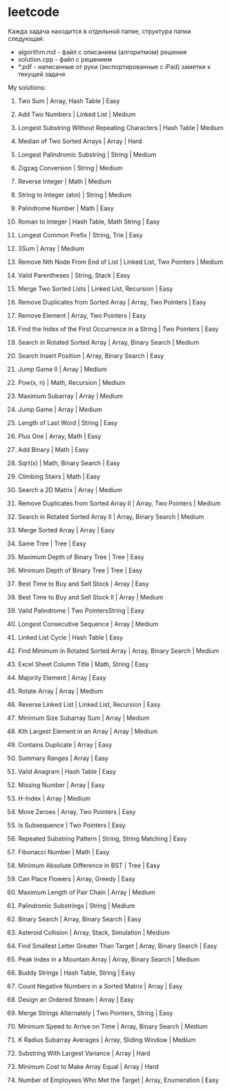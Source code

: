 # leetcode

Кажда задача находится в отдельной папке, структура папки следующая:
- algorithm.md - файл с описанием (алгоритмом) решения
- solution.cpp - файл с решением
- *.pdf - написанные от руки (экспортированные с iPad) заметки к текущей задаче

My solutions:

1. Two Sum | 
Array, Hash Table | 
Easy

2. Add Two Numbers | 
Linked List | 
Medium

3. Longest Substring Without Repeating Characters | 
Hash Table | 
Medium

4. Median of Two Sorted Arrays | 
Array | 
Hard

5. Longest Palindromic Substring | 
String | 
Medium

6. Zigzag Conversion | 
String | 
Medium

7. Reverse Integer | 
Math | 
Medium

8. String to Integer (atoi) | 
String | 
Medium

9. Palindrome Number | 
Math | 
Easy

13. Roman to Integer | 
Hash Table, Math String | 
Easy

14. Longest Common Prefix | 
String, Trie | 
Easy

15. 3Sum | 
Array | 
Medium

19. Remove Nth Node From End of List | 
Linked List, Two Pointers | 
Medium

20. Valid Parentheses | 
String, Stack | 
Easy

21. Merge Two Sorted Lists | 
Linked List, Recursion | 
Easy

26. Remove Duplicates from Sorted Array | 
Array, Two Pointers | 
Easy

27. Remove Element | 
Array, Two Pointers | 
Easy

28. Find the Index of the First Occurrence in a String | 
Two Pointers | 
Easy

33. Search in Rotated Sorted Array | 
Array, Binary Search | 
Medium

35. Search Insert Position | 
Array, Binary Search | 
Easy

45. Jump Game II | 
Array | 
Medium

50. Pow(x, n) | 
Math, Recursion | 
Medium

53. Maximum Subarray | 
Array | 
Medium

55. Jump Game | 
Array | 
Medium

58. Length of Last Word | 
String | 
Easy

66. Plus One | 
Array, Math | 
Easy

67. Add Binary | 
Math | 
Easy

69. Sqrt(x) | 
Math, Binary Search | 
Easy

70. Climbing Stairs | 
Math | 
Easy

74. Search a 2D Matrix | 
Array | 
Medium

80. Remove Duplicates from Sorted Array II | 
Array, Two Pointers | 
Medium

81. Search in Rotated Sorted Array II | 
Array, Binary Search | 
Medium

88. Merge Sorted Array | 
Array | 
Easy

100. Same Tree | 
Tree | 
Easy

104. Maximum Depth of Binary Tree | 
Tree | 
Easy

111. Minimum Depth of Binary Tree | 
Tree | 
Easy

121. Best Time to Buy and Sell Stock | 
Array | 
Easy

122. Best Time to Buy and Sell Stock II | 
Array | 
Medium

125. Valid Palindrome | 
Two PointersString | 
Easy

128. Longest Consecutive Sequence | 
Array | 
Medium

141. Linked List Cycle | 
Hash Table | 
Easy

153. Find Minimum in Rotated Sorted Array | 
Array, Binary Search | 
Medium

168. Excel Sheet Column Title | 
Math, String | 
Easy

169. Majority Element | 
Array | 
Easy

189. Rotate Array | 
Array | 
Medium

206. Reverse Linked List | 
Linked List, Recursion | 
Easy

209. Minimum Size Subarray Sum | 
Array | 
Medium

215. Kth Largest Element in an Array  | 
Array | 
Medium

217. Contains Duplicate | 
Array | 
Easy

228. Summary Ranges | 
Array | 
Easy

242. Valid Anagram | 
Hash Table | 
Easy

268. Missing Number | 
Array | 
Easy

274. H-Index | 
Array | 
Medium

283. Move Zeroes | 
Array, Two Pointers | 
Easy

392. Is Subsequence | 
Two Pointers | 
Easy

459. Repeated Substring Pattern | 
String, String Matching | 
Easy

509. Fibonacci Number | 
Math | 
Easy

530. Minimum Absolute Difference in BST | 
Tree | 
Easy

605. Can Place Flowers | 
Array, Greedy | 
Easy

646. Maximum Length of Pair Chain | 
Array | 
Medium

647. Palindromic Substrings | 
String | 
Medium

704. Binary Search | 
Array, Binary Search | 
Easy

735. Asteroid Collision | 
Array, Stack, Simulation | 
Medium

744. Find Smallest Letter Greater Than Target | 
Array, Binary Search | 
Easy

852. Peak Index in a Mountain Array | 
Array, Binary Search | 
Medium

859. Buddy Strings | 
Hash Table, String | 
Easy

1351. Count Negative Numbers in a Sorted Matrix | 
Array | 
Easy

1656. Design an Ordered Stream | 
Array | 
Easy

1768. Merge Strings Alternately | 
Two Pointers, String | 
Easy

1870. Minimum Speed to Arrive on Time | 
Array, Binary Search | 
Medium

2090. K Radius Subarray Averages | 
Array, Sliding Window | 
Medium

2272. Substring With Largest Variance | 
Array | 
Hard

2448. Minimum Cost to Make Array Equal | 
Array | 
Hard

2798. Number of Employees Who Met the Target | 
Array, Enumeration | 
Easy
